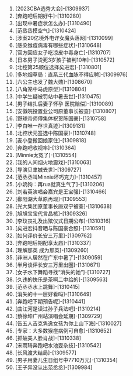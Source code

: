 
1. [2023CBA选秀大会]-[1309937]
1. [奔跑吧后期好牛]-[1310280]
1. [出现中暑症状怎么办]-[1310490]
1. [范丞丞摸空气]-[1310424]
1. [涉案20亿境外电诈女魔头落网]-[1310099]
1. [感染猴痘病毒有哪些症状]-[1310648]
1. [官方回应女子吃凉皮中毒身亡]-[1310707]
1. [日本男子烫死3岁孩子被判10年]-[1310572]
1. [北控第25顺位选择矣进宏]-[1310801]
1. [多地烟草局：直系三代血脉不得应聘]-[1309976]
1. [六公主也发了魏大勋]-[1308670]
1. [八角笼中马虎原型]-[1310804]
1. [中学生疑被罚站中暑去世]-[1310475]
1. [男子结扎后妻子怀孕 医院赔偿]-[1310089]
1. [安徽皖投置业公司原董事长被查]-[1310807]
1. [野球帝师傅集体祝贺陈国豪]-[1310758]
1. [李白唯一存世真迹]-[1309131]
1. [北控状元签选中陈国豪]-[1310748]
1. [麦小登搬回娘家住]-[1309818]
1. [奔跑吧收视率]-[1310364]
1. [Minnie太冤了]-[1310554]
1. [我的人间烟火地震戏]-[1310063]
1. [导演贝聿娍去世]-[1309727]
1. [范丞丞叫Minnie坏巧克力]-[1310457]
1. [小奶狗：再rua就真生气了]-[1310206]
1. [刘若英演唱会嘉宾是王宝强]-[1310466]
1. [鄱阳湖大草原再现]-[1309553]
1. [光大集团原董事长唐双宁被查]-[1310638]
1. [旭旭宝宝代言晶核]-[1309326]
1. [李玟丧礼及出殡仪式日期公布]-[1310316]
1. [矣进宏抖音晒与陈国豪合照]-[1310591]
1. [如何评价长安三万里]-[1309762]
1. [奔跑吧后期配享太庙]-[1310337]
1. [理解那英 成为那英]-[1309260]
1. [非洲人居然在广东中暑了]-[1309059]
1. [半月谈评长安三万里出圈]-[1310671]
1. [女子水下舞蹈寻找“消失的她”]-[1310727]
1. [久违的快乐是茶啊二中给的]-[1309563]
1. [范丞丞水上跳舞]-[1310415]
1. [消失的十一层好看吗]-[1310649]
1. [奔跑吧下期预告呢]-[1310441]
1. [曲江河是读过孙子兵法吧]-[1310214]
1. [蔡徐坤广州站演唱会延期]-[1309729]
1. [告五人吉克隽逸女孩为你上山下海]-[1310027]
1. [专家：大多数猴痘病例可自愈]-[1310652]
1. [抓破美人脸肖战]-[1310338]
1. [宋雨琦奔跑吧水池耍杂技]-[1310542]
1. [长风渡大结局]-[1309577]
1. [男子用妻儿生日组号中7710万元]-[1310354]
1. [王子异没认出范丞丞]-[1309984]